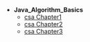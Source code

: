 * **Java_Algorithm_Basics**
    * [csa Chapter1](ap/csa/Java_Algorithm_Basics/ch01.md)
    * [csa Chapter2](ap/csa/Java_Algorithm_Basics/ch02.md)
    * [csa Chapter3](ap/csa/Java_Algorithm_Basics/ch03.md)

